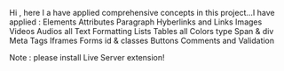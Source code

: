 Hi , here I a have applied comprehensive concepts in this project...I have applied :
Elements
Attributes
Paragraph
Hyberlinks and Links
Images
Videos
Audios
all Text Formatting
Lists
Tables
all Colors type
Span & div
Meta Tags
Iframes
Forms
id & classes
Buttons
Comments
and Validation

Note : please install Live Server extension!
